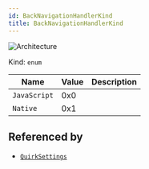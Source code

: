 ```yaml
---
id: BackNavigationHandlerKind
title: BackNavigationHandlerKind
---
```


![Architecture](https://img.shields.io/badge/architecture-new_&_old-green)

Kind: `enum`

| Name |  Value | Description |
|--|--|--|
|`JavaScript` | 0x0  |  |
|`Native` | 0x1  |  |

## Referenced by
- [`QuirkSettings`](QuirkSettings)
